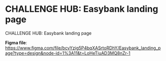 # CHALLENGE HUB: Easybank landing page
CHALLENGE HUB: Easybank landing page

**Figma file**: https://www.figma.com/file/bcvYzig5P4bqXASrtoRDhY/Easybank_landing_page?type=design&node-id=1%3A11&t=LoHeTiuAD3MQ8nZr-1


